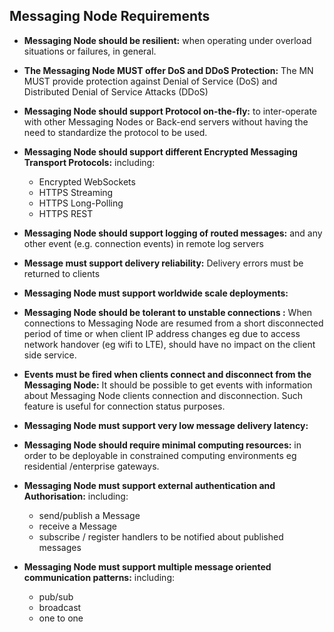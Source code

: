 Messaging Node Requirements
---------------------------

-	**Messaging Node should be resilient:** when operating under overload situations or failures, in general.

-	**The Messaging Node MUST offer DoS and DDoS Protection:** The MN MUST provide protection against Denial of Service (DoS) and Distributed Denial of Service Attacks (DDoS)

-	**Messaging Node should support Protocol on-the-fly:** to inter-operate with other Messaging Nodes or Back-end servers without having the need to standardize the protocol to be used.

-	**Messaging Node should support different Encrypted Messaging Transport Protocols:** including:

	-	Encrypted WebSockets
	-	HTTPS Streaming
	-	HTTPS Long-Polling
	-	HTTPS REST

-	**Messaging Node should support logging of routed messages:** and any other event (e.g. connection events) in remote log servers

-	**Message must support delivery reliability:** Delivery errors must be returned to clients

-	**Messaging Node must support worldwide scale deployments:**

-	**Messaging Node should be tolerant to unstable connections :** When connections to Messaging Node are resumed from a short disconnected period of time or when client IP address changes eg due to access network handover (eg wifi to LTE), should have no impact on the client side service.

-	**Events must be fired when clients connect and disconnect from the Messaging Node:** It should be possible to get events with information about Messaging Node clients connection and disconnection. Such feature is useful for connection status purposes.

-	**Messaging Node must support very low message delivery latency:**

-	**Messaging Node should require minimal computing resources:** in order to be deployable in constrained computing environments eg residential /enterprise gateways.

-	**Messaging Node must support external authentication and Authorisation:** including:

	-	send/publish a Message
	-	receive a Message
	-	subscribe / register handlers to be notified about published messages

-	**Messaging Node must support multiple message oriented communication patterns:** including:

	-	pub/sub
	-	broadcast
	-	one to one
